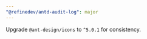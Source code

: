 ```yaml
---
"@refinedev/antd-audit-log": major
---
```


Upgrade `@ant-design/icons` to `^5.0.1` for consistency.
